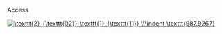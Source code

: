 Access

<a href="/Database/WED_988.csv" download="988 GHz">
  <img src="https://latex.codecogs.com/png.image?\dpi{110}&space;\texttt{2}_{\texttt{02}}-\texttt{1}_{\texttt{11}}&space;\\\indent&space;\texttt{987.9267}" title="\texttt{2}_{\texttt{02}}-\texttt{1}_{\texttt{11}} \\\indent \texttt{987.9267}" />
</a>
